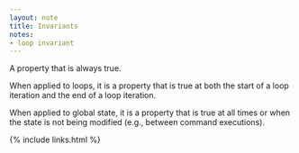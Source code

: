 ```yaml
---
layout: note
title: Invariants
notes:
- loop invariant
---
```


A property that is always true.

When applied to loops, it is a property that is true at both the start of a loop iteration and the end of a loop iteration.

When applied to global state, it is a property that is true at all times or when the state is not being modified (e.g., between command executions).

{% include links.html %}
